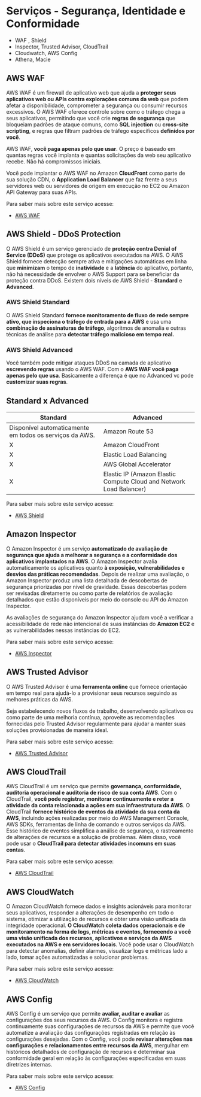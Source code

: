 # Serviços - Segurança, Identidade e Conformidade

* WAF , Shield 
* Inspector, Trusted Advisor, CloudTrail
* Cloudwatch, AWS Config
* Athena, Macie


## AWS WAF 
AWS WAF é um firewall de aplicativo web que ajuda a **proteger seus aplicativos web ou APIs contra explorações comuns da web** que podem afetar a disponibilidade, comprometer a segurança ou consumir recursos excessivos. O AWS WAF oferece controle sobre como o tráfego chega a seus aplicativos, permitindo que você crie **regras de segurança** que bloqueiam padrões de ataque comuns, como **SQL injection** ou **cross-site scripting**, e regras que filtram padrões de tráfego específicos **definidos por você**.

AWS WAF, **você paga apenas pelo que usar**. O preço é baseado em quantas regras você implanta e quantas solicitações da web seu aplicativo recebe. Não há compromissos iniciais.

Você pode implantar o AWS WAF no Amazon **CloudFront** como parte de sua solução CDN, o **Application Load Balancer** que faz frente a seus servidores web ou servidores de origem em execução no EC2 ou Amazon API Gateway para suas APIs.

Para saber mais sobre este serviço acesse: 
    
  * [AWS WAF](https://docs.aws.amazon.com/waf/index.html)


## AWS Shield - DDoS Protection 

O AWS Shield é um serviço gerenciado de **proteção contra Denial of Service (DDoS)** que protege os aplicativos executados na AWS. O AWS Shield fornece detecção sempre ativa e mitigações automáticas em linha que **minimizam** o tempo de **inatividade** e a **latência** do aplicativo, portanto, não há necessidade de envolver o AWS Support para se beneficiar da proteção contra DDoS. Existem dois níveis de AWS Shield - **Standard** e **Advanced**.

### AWS Shield Standard

O AWS Shield Standard **fornece monitoramento de fluxo de rede sempre ativo, que inspeciona o tráfego de entrada para a AWS** e usa uma **combinação de assinaturas de tráfego**, algoritmos de anomalia e outras técnicas de análise para **detectar tráfego malicioso em tempo real.**

### AWS Shield Advanced

Você também pode mitigar ataques DDoS na camada de aplicativo **escrevendo regras** usando o AWS WAF. Com o **AWS WAF você paga apenas pelo que usa**. Basicamente a diferença é que no Advanced vc pode **customizar suas regras**. 

## Standard x Advanced
Standard                                                | Advanced
----------------------------------                      | -------------
Disponível automaticamente em todos os serviços da AWS. | Amazon Route 53
X                                                       | Amazon CloudFront
X                                                       | Elastic Load Balancing
X                                                       | AWS Global Accelerator
X                                                       | Elastic IP (Amazon Elastic Compute Cloud and Network Load Balancer)

Para saber mais sobre este serviço acesse: 
    
  * [AWS Shield](https://docs.aws.amazon.com/pt_br/waf/latest/developerguide/shield-chapter.html)


## Amazon Inspector

O Amazon Inspector é um serviço **automatizado de avaliação de segurança que ajuda a melhorar a segurança e a conformidade dos aplicativos implantados na AWS**. O Amazon Inspector avalia automaticamente os aplicativos quanto **à exposição, vulnerabilidades e desvios das práticas recomendadas**. Depois de realizar uma avaliação, o Amazon Inspector produz uma lista detalhada de descobertas de segurança priorizadas por nível de gravidade. Essas descobertas podem ser revisadas diretamente ou como parte de relatórios de avaliação detalhados que estão disponíveis por meio do console ou API do Amazon Inspector.

As avaliações de segurança do Amazon Inspector ajudam você a verificar a acessibilidade de rede não intencional de suas instâncias do **Amazon EC2** e as vulnerabilidades nessas instâncias do EC2.

Para saber mais sobre este serviço acesse: 
    
  * [AWS Inspector](https://docs.aws.amazon.com/inspector)


## AWS Trusted Advisor

O AWS Trusted Advisor é uma **ferramenta online** que fornece orientação em tempo real para ajudá-lo a provisionar seus recursos seguindo as melhores práticas da AWS.

Seja estabelecendo novos fluxos de trabalho, desenvolvendo aplicativos ou como parte de uma melhoria contínua, aproveite as recomendações fornecidas pelo Trusted Advisor regularmente para ajudar a manter suas soluções provisionadas de maneira ideal.

Para saber mais sobre este serviço acesse: 
    
  * [AWS Trusted Advisor](https://docs.aws.amazon.com/awssupport/latest/user/trusted-advisor.html)


## AWS CloudTrail

AWS CloudTrail é um serviço que permite **governança, conformidade, auditoria operacional e auditoria de risco de sua conta AWS**. Com o CloudTrail, **você pode registrar, monitorar continuamente e reter a atividade da conta relacionada a ações em sua infraestrutura da AWS**. O CloudTrail **fornece histórico de eventos da atividade da sua conta da AWS**, incluindo ações realizadas por meio do AWS Management Console, AWS SDKs, ferramentas de linha de comando e outros serviços da AWS. Esse histórico de eventos simplifica a análise de segurança, o rastreamento de alterações de recursos e a solução de problemas. Além disso, você pode usar o **CloudTrail para detectar atividades incomuns em suas contas**.

Para saber mais sobre este serviço acesse: 
    
  * [AWS CloudTrail](https://docs.aws.amazon.com/cloudtrail/)


  ## AWS CloudWatch

  O Amazon CloudWatch fornece dados e insights acionáveis para monitorar seus aplicativos, responder a alterações de desempenho em todo o sistema, otimizar a utilização de recursos e obter uma visão unificada da integridade operacional. **O CloudWatch coleta dados operacionais e de monitoramento na forma de logs, métricas e eventos, fornecendo a você uma visão unificada dos recursos, aplicativos e serviços da AWS executados na AWS e em servidores locais**. Você pode usar o CloudWatch para detectar anomalias, definir alarmes, visualizar logs e métricas lado a lado, tomar ações automatizadas e solucionar problemas.

  Para saber mais sobre este serviço acesse: 
    
  * [AWS CloudWatch](https://docs.aws.amazon.com/cloudwatch/)


  ## AWS Config

  AWS Config é um serviço que permite **avaliar, auditar e avaliar** as configurações dos seus recursos da AWS. O Config monitora e registra continuamente suas configurações de recursos da AWS e permite que você automatize a avaliação das configurações registradas em relação às configurações desejadas. Com o Config, você pode **revisar alterações nas configurações e relacionamentos entre recursos da AWS**, mergulhar em históricos detalhados de configuração de recursos e determinar sua conformidade geral em relação às configurações especificadas em suas diretrizes internas.

   Para saber mais sobre este serviço acesse: 
    
  * [AWS Config](https://docs.aws.amazon.com/config/)